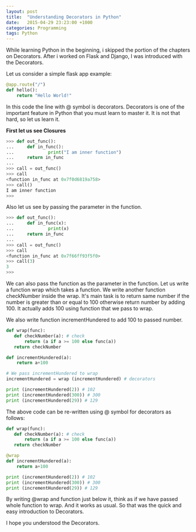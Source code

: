 ```yaml
---
layout: post
title:  "Understanding Decorators in Python"
date:   2015-04-29 23:23:00 +1000
categories: Programming
tags: Python
---
```

While learning Python in the beginning, i skipped the portion of the chapters on Decorators. After i worked on Flask and Django, I was introduced with the Decorators.

Let us consider a simple flask app example:

```python
@app.route("/")
def hello():
    return "Hello World!"
```

In this code the line with @ symbol is decorators. Decorators is one of the important feature in Python that you must learn to master it. It is not that hard, so let us learn it.

<strong>First let us see Closures</strong>

```python
>>> def out_func():
...     def in_func():
...             print("I am inner function")
...     return in_func
...
>>> call = out_func()
>>> call
<function in_func at 0x7f0d6819a758>
>>> call()
I am inner function
>>>
```

Also let us see by passing the parameter in the function.
```python
>>> def out_func():
...     def in_func(x):
...             print(x)
...     return in_func
...
>>> call = out_func()
>>> call
<function in_func at 0x7f66ff93f5f0>
>>> call(3)
3
>>>
```

We can also pass the function as the parameter in the function. Let us write a function wrap which takes a function. We write another function checkNumber inside the wrap. It's main task is to return same number if the number is greater than or equal to 100 otherwise return number by adding 100. It actually adds 100 using function that we pass to wrap.

We also write function incrementHundered to add 100 to passed number.

```python
def wrap(func):
   def checkNumber(a): # check
       return (a if a >= 100 else func(a))
   return checkNumber

def incrementHundered(a):
    return a+100

# We pass incrementHundered to wrap
incrementHundered = wrap (incrementHundered) # decorators

print (incrementHundered(2)) # 102
print (incrementHundered(300)) # 300
print (incrementHundered(29)) # 129
```

The above code can be re-written using @ symbol for decorators as follows:

```python
def wrap(func):
   def checkNumber(a): # check
       return (a if a >= 100 else func(a))
   return checkNumber

@wrap
def incrementHundered(a):
    return a+100

print (incrementHundered(2)) # 102
print (incrementHundered(300)) # 300
print (incrementHundered(29)) # 129
```

By writing @wrap and function just below it, think as if we have passed whole function to wrap. And it works as usual. So that was the quick and easy introduction to Decorators.

I hope you understood the Decorators.
